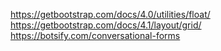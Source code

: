 https://getbootstrap.com/docs/4.0/utilities/float/
https://getbootstrap.com/docs/4.1/layout/grid/
https://botsify.com/conversational-forms